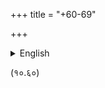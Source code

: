 +++
title = "+60-69"

+++




<details><summary>English</summary>


> ----------------------------------- -----------------------------------
> **Abbreviation**                    **Source**  
> śa                                  Jagadīśalāla Śāstrī (ed.)
> *Bhāgavata Purāṇa with the
> Commentary of Śrīdhara Svāmīn*.
> Motīlāla Banārasīdāsa. Delhi. 1999  
> bha                                 Bhagavata Vidya Pith edition: (ed.)
> Bhagavata Rishi and Krishna Shankar
> Shastri (Sola Karnavati, 2052
> saM=1996).  
> ba                                  BBT (Bhaktivedanta Book Trust)  
> pa                                  ed. Puridāsa Mahasaya. Vrindavan.
> 1955
> ----------------------------------- -----------------------------------

+-----------------------------------+-----------------------------------+
। **Commentary**                    । **Source**                        ।
+-----------------------------------+-----------------------------------+
। śrīdharaḥ                         । Some alternative readings taken   ।
॥ from *śa.\                        ।
॥ *However, the original source     ।
॥ text is *ba*                      ।
+-----------------------------------+-----------------------------------+
। vaṁśīdharaḥ                       । bha                               ।
+-----------------------------------+-----------------------------------+
। caitanya-mata-mañjuṣā             । pa                                ।
+-----------------------------------+-----------------------------------+
। bṛhad-vaiṣṇava-toṣaṇī             । bha                               ।
+-----------------------------------+-----------------------------------+
। vaiṣṇava-toṣaṇī                   । bha                               ।
+-----------------------------------+-----------------------------------+
। krama-sandarbhaḥ                  । unknown, bha                      ।
+-----------------------------------+-----------------------------------+
। bṛhat-krama-sandarbhaḥ            । unknown                           ।
+-----------------------------------+-----------------------------------+
। bhagavat-sandarbha                । 1.  Dr. Chinmayi Chatterjee       ।
॥     (Calcutta: Jadavpur           ।
॥     University, 1972).            ।
------------------------------
॥ 2.  (ed.) Kanailal Adhikari, Sri  ।
॥     Mayapur: Gopinath Gaudiya     ।
॥     Math, 1999.                   ।
------------------------------
॥ 3.  (ed.) Haridas Shastri,        ।
॥     Vrindavan: Sri Gadadhara      ।
॥     Gaurahari Press, 1983.        ।
+-----------------------------------+-----------------------------------+
। paramātma-sandarbha               । 1.  (ed.) Chinmayi Chatterjee     ।
॥     (Calcutta: Jadavpur           ।
॥     University, 1972)             ।
------------------------------
॥ 2.  (ed.) Haridas Shastri         ।
॥     (Vrindavan: Sri Gadadhara     ।
॥     Gaurahari Press, 1983).       ।
------------------------------
॥ 3.  (ed.) Puridāsa. Kalikata,     ।
॥     1951.                         ।
+-----------------------------------+-----------------------------------+
। viśvanāthaḥ                       । unknown, occasionally from *bha*  ।
+-----------------------------------+-----------------------------------+
। caitanya-mata-mañjuṣā             । pa                                ।
+-----------------------------------+-----------------------------------+
। vaiṣṇava-toṣaṇī                   । bha                               ।
+-----------------------------------+-----------------------------------+


</details>

(१०.६०)
